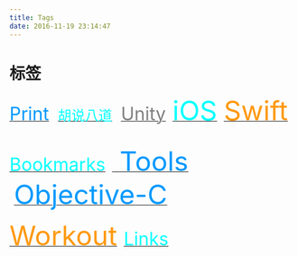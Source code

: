 ```yaml
---
title: Tags
date: 2016-11-19 23:14:47
---
```


# 标签

[<font color=#0099ff size=6>Print</font>](/tags/Print/) &nbsp;&nbsp; [<font color=#00ffff size=5>胡说八道</font>](/tags/Chats/) &nbsp;&nbsp; [<font color=gray size=6>Unity</font>](/tags/Unity/) &nbsp;&nbsp;[<font color=#00ffff size=7>iOS</font>](/tags/iOS/) &nbsp;&nbsp;[<font color=#ff9911 size=7>Swift</font>](/tags/Swift/) &nbsp;&nbsp;

[<font color=#00ffff size=6>Bookmarks</font>](/tags/Bookmarks/) &nbsp;&nbsp;[<font color=#0099ff size=7> Tools </font>](/tags/Tools/) &nbsp;&nbsp;[<font color=#0099ff size=7>Objective-C</font>](/tags/Objective-C/) &nbsp;&nbsp;

[<font color=#ff9911 size=7>Workout</font>](/tags/Workout/) &nbsp;&nbsp;[<font color=#00ffff size=6>Links</font>](/tags/Links/) &nbsp;&nbsp;